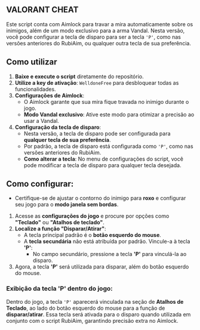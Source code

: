 ## VALORANT CHEAT

Este script conta com Aimlock para travar a mira automaticamente sobre os inimigos, além de um modo exclusivo para a arma Vandal. Nesta versão, você pode configurar a tecla de disparo para ser a tecla `'P'`, como nas versões anteriores do RubiAim, ou qualquer outra tecla de sua preferência.

## Como utilizar

1. **Baixe e execute o script** diretamente do repositório.
2. **Utilize a key de ativação**: `WelldoneFree` para desbloquear todas as funcionalidades.
3. **Configurações de Aimlock**:
   - O Aimlock garante que sua mira fique travada no inimigo durante o jogo.
   - **Modo Vandal exclusivo**: Ative este modo para otimizar a precisão ao usar a Vandal.
4. **Configuração da tecla de disparo**:
   - Nesta versão, a tecla de disparo pode ser configurada para **qualquer tecla de sua preferência**.
   - Por padrão, a tecla de disparo está configurada como `'P'`, como nas versões anteriores do RubiAim.
   - **Como alterar a tecla**: No menu de configurações do script, você pode modificar a tecla de disparo para qualquer tecla desejada.

## Como configurar:

- Certifique-se de ajustar o contorno do inimigo para **roxo** e configurar seu jogo para o **modo janela sem bordas**.

1. Acesse as **configurações do jogo** e procure por opções como **"Teclado"** ou **"Atalhos de teclado"**.
2. **Localize a função "Disparar/Atirar"**:
   - A tecla principal padrão é o **botão esquerdo do mouse**.
   - A **tecla secundária** não está atribuída por padrão. Vincule-a à tecla **'P'**:
     - No campo secundário, pressione a tecla **'P'** para vinculá-la ao disparo.
3. Agora, a tecla **'P'** será utilizada para disparar, além do botão esquerdo do mouse.

### Exibição da tecla 'P' dentro do jogo:

Dentro do jogo, a tecla `'P'` aparecerá vinculada na seção de **Atalhos de Teclado**, ao lado do botão esquerdo do mouse para a função de **disparar/atirar**. Essa tecla será ativada para o disparo quando utilizada em conjunto com o script RubiAim, garantindo precisão extra no Aimlock.
